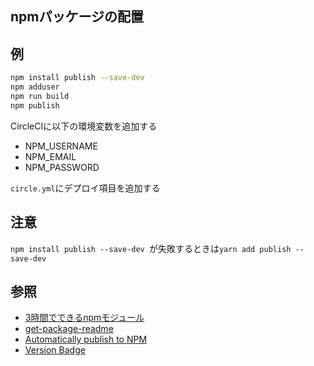 npmパッケージの配置
---

## 例
```bash
npm install publish --save-dev 
npm adduser
npm run build
npm publish
```
CircleCIに以下の環境変数を追加する　
+ NPM_USERNAME
+ NPM_EMAIL
+ NPM_PASSWORD

`circle.yml`にデプロイ項目を追加する

## 注意
`npm install publish --save-dev `が失敗するときは`yarn add publish --save-dev `

## 参照
+ [3時間でできるnpmモジュール](http://qiita.com/cognitom/items/75736e27cc7de151a7d5#packagejson)
+ [get-package-readme](https://github.com/feross/get-package-readme)
+ [Automatically publish to NPM](https://glebbahmutov.com/blog/automatically-publish-to-npm/)
+ [Version Badge](https://badge.fury.io/)